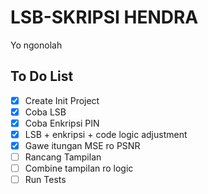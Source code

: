 
# LSB-SKRIPSI HENDRA

Yo ngonolah


## To Do List

- [x] Create Init Project
- [x] Coba LSB
- [x] Coba Enkripsi PIN
- [x] LSB + enkripsi + code logic adjustment
- [x] Gawe itungan MSE ro PSNR
- [ ] Rancang Tampilan
- [ ] Combine tampilan ro logic
- [ ] Run Tests 
